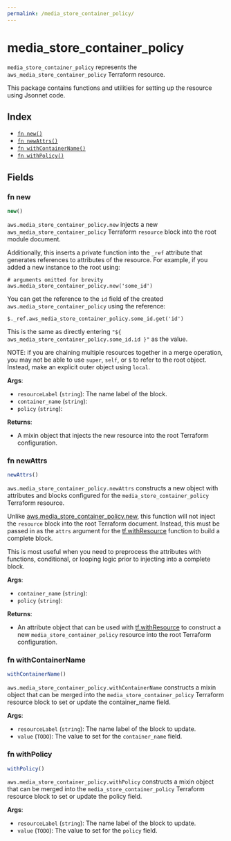```yaml
---
permalink: /media_store_container_policy/
---
```


# media_store_container_policy

`media_store_container_policy` represents the `aws_media_store_container_policy` Terraform resource.



This package contains functions and utilities for setting up the resource using Jsonnet code.


## Index

* [`fn new()`](#fn-new)
* [`fn newAttrs()`](#fn-newattrs)
* [`fn withContainerName()`](#fn-withcontainername)
* [`fn withPolicy()`](#fn-withpolicy)

## Fields

### fn new

```ts
new()
```


`aws.media_store_container_policy.new` injects a new `aws_media_store_container_policy` Terraform `resource`
block into the root module document.

Additionally, this inserts a private function into the `_ref` attribute that generates references to attributes of the
resource. For example, if you added a new instance to the root using:

    # arguments omitted for brevity
    aws.media_store_container_policy.new('some_id')

You can get the reference to the `id` field of the created `aws.media_store_container_policy` using the reference:

    $._ref.aws_media_store_container_policy.some_id.get('id')

This is the same as directly entering `"${ aws_media_store_container_policy.some_id.id }"` as the value.

NOTE: if you are chaining multiple resources together in a merge operation, you may not be able to use `super`, `self`,
or `$` to refer to the root object. Instead, make an explicit outer object using `local`.

**Args**:
  - `resourceLabel` (`string`): The name label of the block.
  - `container_name` (`string`): 
  - `policy` (`string`): 

**Returns**:
- A mixin object that injects the new resource into the root Terraform configuration.


### fn newAttrs

```ts
newAttrs()
```


`aws.media_store_container_policy.newAttrs` constructs a new object with attributes and blocks configured for the `media_store_container_policy`
Terraform resource.

Unlike [aws.media_store_container_policy.new](#fn-mediastorecontainerpolicynew), this function will not inject the `resource`
block into the root Terraform document. Instead, this must be passed in as the `attrs` argument for the
[tf.withResource](https://github.com/tf-libsonnet/core/tree/main/docs#fn-withresource) function to build a complete block.

This is most useful when you need to preprocess the attributes with functions, conditional, or looping logic prior to
injecting into a complete block.

**Args**:
  - `container_name` (`string`): 
  - `policy` (`string`): 

**Returns**:
  - An attribute object that can be used with [tf.withResource](https://github.com/tf-libsonnet/core/tree/main/docs#fn-withresource) to construct a new `media_store_container_policy` resource into the root Terraform configuration.


### fn withContainerName

```ts
withContainerName()
```

`aws.media_store_container_policy.withContainerName` constructs a mixin object that can be merged into the `media_store_container_policy`
Terraform resource block to set or update the container_name field.



**Args**:
  - `resourceLabel` (`string`): The name label of the block to update.
  - `value` (`TODO`): The value to set for the `container_name` field.


### fn withPolicy

```ts
withPolicy()
```

`aws.media_store_container_policy.withPolicy` constructs a mixin object that can be merged into the `media_store_container_policy`
Terraform resource block to set or update the policy field.



**Args**:
  - `resourceLabel` (`string`): The name label of the block to update.
  - `value` (`TODO`): The value to set for the `policy` field.
